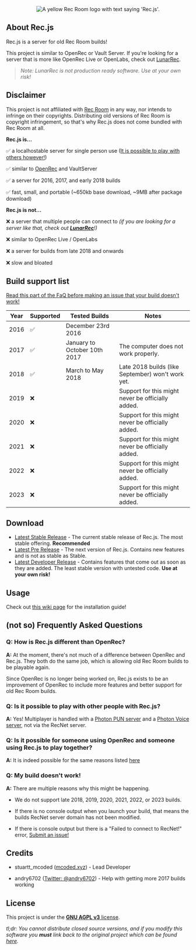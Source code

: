 <div align="center">
<img src="./logo/LogoText.png" alt="A yellow Rec Room logo with text saying 'Rec.js'.">
</div>

## About Rec.js

Rec.js is a server for old Rec Room builds!

This project is similar to OpenRec or Vault Server. If you're looking for a server that is more like OpenRec Live or OpenLabs, check out [LunarRec](https://github.com/RealMCoded/LunarRec).

> *Note: LunarRec is not production ready software. Use at your own risk!*

## Disclaimer

This project is not affiliated with [Rec Room](https://recroom.com/) in any way, nor intends to infringe on their copyrights. Distributing old versions of Rec Room is copyright infringement, so that's why Rec.js does not come bundled with Rec Room at all.

**Rec.js is...**

✅ a localhostable server for single person use ([It is possible to play with others however!](#q-is-it-possible-to-play-with-other-people-with-recnetjs))

✅ similar to [OpenRec](https://github.com/recroom2016/OpenRec) and VaultServer

✅ a server for 2016, 2017, and early 2018 builds

✅ fast, small, and portable (~650kb base download, ~9MB after package download)

**Rec.js is not...**

❌ a server that multiple people can connect to *(if you are looking for a server like that, check out **[LunarRec](https://github.com/RealMCoded/LunarRec)**!)*

❌ similar to OpenRec Live / OpenLabs

❌ a server for builds from late 2018 and onwards

❌ slow and bloated

## Build support list

[Read this part of the FaQ before making an issue that your build doesn't work!](#q-my-build-doesnt-work)

| Year | Supported | Tested Builds                  | Notes                                             |
|------|-----------|--------------------------------|---------------------------------------------------|
| 2016 | ✅         | December 23rd 2016           |                                                   |
| 2017 | ✅         | January to October 10th 2017 | The computer does not work properly.              |
| 2018 | ✅         | March to May 2018            | Late 2018 builds (like September) won't work yet. |
| 2019 | ❌         |                              | Support for this might never be officially added. |
| 2020 | ❌         |                              | Support for this might never be officially added. |
| 2021 | ❌         |                              | Support for this might never be officially added. |
| 2022 | ❌         |                              | Support for this might never be officially added. |
| 2023 | ❌         |                              | Support for this might never be officially added. |

## Download

- [Latest Stable Release](https://realmcoded.github.io/Rec.js/download/stable.html) - The current stable release of Rec.js. The most stable offering. **Recommended** 
- [Latest Pre Release](https://realmcoded.github.io/Rec.js/download/pre.html) - The next version of Rec.js. Contains new features and is not as stable as Stable.
- [Latest Developer Release](https://github.com/RealMCoded/Rec.js/archive/refs/heads/master.zip) - Contains features that come out as soon as they are added. The least stable version with untested code. **Use at your own risk!**

## Usage

Check out [this wiki page](https://github.com/RealMCoded/Rec.js/wiki/Installation-Guide) for the installation guide!

## (not so) Frequently Asked Questions

### Q: How is Rec.js different than OpenRec?

**A:** At the moment, there's not much of a difference between OpenRec and Rec.js. They both do the same job, which is allowing old Rec Room builds to be playable again.

Since OpenRec is no longer being worked on, Rec.js exists to be an improvement of OpenRec to include more features and better support for old Rec Room builds.

### Q: Is it possible to play with other people with Rec.js?

**A:** Yes! Multiplayer is handled with a [Photon PUN server](https://www.photonengine.com/pun) and a [Photon Voice server](https://www.photonengine.com/en-us/Voice), not via the RecNet server.

### Q: Is it possible for someone using OpenRec and someone using Rec.js to play together?

**A:** It is indeed possible for the same reasons listed [here](#q-is-it-possible-to-play-with-other-people-with-recjs)

### Q: My build doesn't work!

**A:** There are multiple reasons why this might be happening.

- We do not support late 2018, 2019, 2020, 2021, 2022, or 2023 builds.

- If there is no console output when you launch your build, that means the builds RecNet server domain has not been modified. 

- If there is console output but there is a "Failed to connect to RecNet!" error, [Submit an issue!](https://github.com/RealMCoded/Rec.js/issues)

## Credits

- stuartt_mcoded ([mcoded.xyz](https://mcoded.xyz)) - Lead Developer

- andry6702 ([Twitter: @andry6702](https://twitter.com/andry6702)) - Help with getting more 2017 builds working

## License

This project is under the [**GNU AGPL v3** license](https://github.com/RealMCoded/Rec.js/blob/master/LICENSE). 

*tl;dr: You cannot distribute closed source versions, and if you modify this software you **must** link back to the original project which can be found [here](https://github.com/RealMCoded/Rec.js).*
